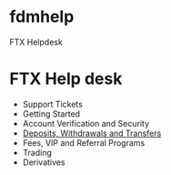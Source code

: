 # fdmhelp
FTX Helpdesk
# FTX Help desk

- Support Tickets
- Getting Started
- Account Verification and Security
- [Deposits, Withdrawals and Transfers](https://www.notion.so/Deposits-Withdrawals-and-Transfers-18a2f88d60a6450cac4cc746bb0e6d23)
- Fees, VIP and Referral Programs
- Trading
- Derivatives
